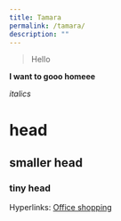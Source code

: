 ```yaml
---
title: Tamara
permalink: /tamara/
description: ""
---
```

> Hello

**I want to gooo homeee**

*italics*

# head
## smaller head
### tiny head

Hyperlinks:
[Office shopping](https://www.bing.com/search?q=Magnetic+Glass+Board&cvid=e24b40332da546c19bb01fa526001623&aqs=edge.0.69i59j69i57j69i60j69i64j69i61l2.1994j0j4&FORM=ANAB01&PC=U531)